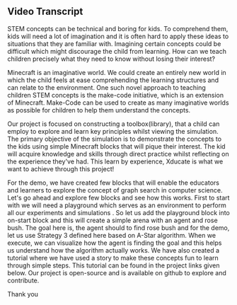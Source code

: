 ## Video Transcript

STEM concepts can be technical and boring for kids. To comprehend them, kids will need a lot of imagination and it is often hard to apply these ideas to situations that they are familiar with. Imagining certain concepts could be difficult which might discourage the child from learning. How can we teach children precisely what they need to know without losing their interest?

Minecraft is an imaginative world. We could create an entirely new world in which the child feels at ease comprehending the learning structures and can relate to the environment. One such novel approach to teaching children STEM concepts is the make-code initiative, which is an extension of Minecraft. Make-Code can be used to create as many imaginative worlds as possible for children to help them understand the concepts.

Our project is focused on constructing a toolbox(library), that a child can employ to explore and learn key principles whilst viewing the simulation. The primary objective of the simulation is to demonstrate the concepts to the kids using simple Minecraft blocks that will pique their interest. The kid will acquire knowledge and skills through direct practice whilst reflecting on the experience they've had. This learn by experience, Xducate is what we want to achieve through this project!

For the demo, we have created few blocks that will enable the educators and learners to explore the concept of graph search in computer science. Let's go ahead and explore few blocks and see how this works. First to start with we will need a playground which serves as an environment to perform all our experiments and simulations . So let us add the playground block into on-start block and this will create a simple arena with an agent and rose bush. The goal here is, the agent should to find rose bush and for the demo, let us use Strategy 3 defined here based on A-Star algorithm. When we execute, we can visualize how the agent is finding the goal and this helps us understand how the algorithm actually works. We have also created a tutorial where we have used a story to make these concepts fun to learn through simple steps. This tutorial can be found in the project links given below. Our project is open-source and is available on github to explore and contribute.

Thank you 
